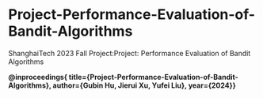 # Project-Performance-Evaluation-of-Bandit-Algorithms

ShanghaiTech 2023 Fall Project:Project: Performance Evaluation of Bandit Algorithms

**@inproceedings{ title={Project-Performance-Evaluation-of-Bandit-Algorithms}, author={Gubin Hu, Jierui Xu, Yufei Liu}, year={2024}}**
